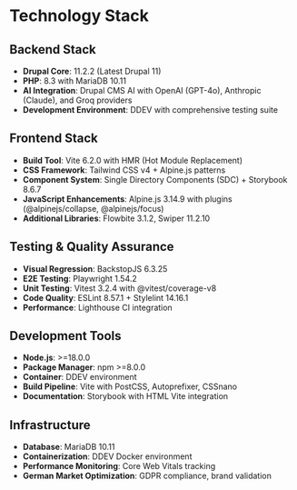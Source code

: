 # Technology Stack

## Backend Stack
- **Drupal Core**: 11.2.2 (Latest Drupal 11)
- **PHP**: 8.3 with MariaDB 10.11
- **AI Integration**: Drupal CMS AI with OpenAI (GPT-4o), Anthropic (Claude), and Groq providers
- **Development Environment**: DDEV with comprehensive testing suite

## Frontend Stack
- **Build Tool**: Vite 6.2.0 with HMR (Hot Module Replacement)
- **CSS Framework**: Tailwind CSS v4 + Alpine.js patterns
- **Component System**: Single Directory Components (SDC) + Storybook 8.6.7
- **JavaScript Enhancements**: Alpine.js 3.14.9 with plugins (@alpinejs/collapse, @alpinejs/focus)
- **Additional Libraries**: Flowbite 3.1.2, Swiper 11.2.10

## Testing & Quality Assurance
- **Visual Regression**: BackstopJS 6.3.25
- **E2E Testing**: Playwright 1.54.2
- **Unit Testing**: Vitest 3.2.4 with @vitest/coverage-v8
- **Code Quality**: ESLint 8.57.1 + Stylelint 14.16.1
- **Performance**: Lighthouse CI integration

## Development Tools
- **Node.js**: >=18.0.0
- **Package Manager**: npm >=8.0.0
- **Container**: DDEV environment
- **Build Pipeline**: Vite with PostCSS, Autoprefixer, CSSnano
- **Documentation**: Storybook with HTML Vite integration

## Infrastructure
- **Database**: MariaDB 10.11
- **Containerization**: DDEV Docker environment
- **Performance Monitoring**: Core Web Vitals tracking
- **German Market Optimization**: GDPR compliance, brand validation